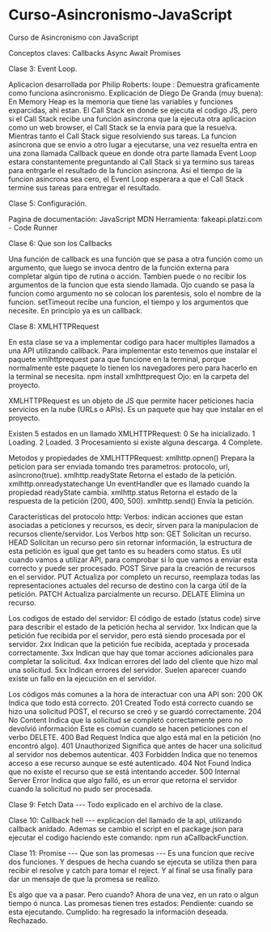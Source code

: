 # Curso-Asincronismo-JavaScript
Curso de Asincronismo con JavaScript

Conceptos claves: 
Callbacks Async Await Promises

Clase 3: Event Loop.

Aplicacion desarrollada por Philip Roberts: loupe : Demuestra graficamente como funciona asincronismo.
Explicación de Diego De Granda (muy buena): En Memory Heap es la memoria que tiene las variables y funciones exparcidas, ahi estan. El Call Stack en donde se ejecuta el codigo JS, pero si el Call Stack recibe una función asincrona que la ejecuta otra aplicacion como un web browser, el Call Stack se la envia para que la resuelva. Mientras tanto el Call Stack sigue resolviendo sus tareas. La funcion asincrona que se envio a otro lugar a ejecutarse, una vez resuelta entra en una zona llamada Callback queue en donde otra parte llamada Event Loop estara constantemente preguntando al Call Stack si ya termino sus tareas para entrgarle el resultado de la funcion asincrona. Asi el tiempo de la funcion asincrona sea cero, el Event Loop esperara a que el Call Stack termine sus tareas para entregar el resultado.


Clase 5: Configuración.

Pagina de documentación: JavaScript MDN
Herramienta: fakeapi.platzi.com  - Code Runner

Clase 6: Que son los Callbacks

Una función de callback es una función que se pasa a otra función como un argumento, que luego se invoca dentro de la función externa para completar algún tipo de rutina o acción.
Tambien puede o no recibir los argumentos de la funcion que esta siendo llamada. Ojo cuando se pasa la funcion como argumento no se colocan los parentesis, solo el nombre de la funcion.
setTimeout recibe una funcion, el tiempo y los argumentos que necesite. En principio ya es un callback.

Clase 8: XMLHTTPRequest

En esta clase se va a implementar codigo para hacer multiples llamados a una API utilizando callback.
Para implementar esto tenemos que instalar el paquete xmlhttprequest para que funcione en la terminal, porque normalmente este paquete lo tienen los navegadores pero para hacerlo en la terminal se necesita.
npm install xmlhttprequest          Ojo: en la carpeta del proyecto.

XMLHTTPRequest es un objeto de JS que permite hacer peticiones hacia servicios en la nube (URLs o APIs). Es un paquete que hay que instalar en el proyecto.

Existen 5 estados en un llamado XMLHTTPRequest:
    0   Se ha inicializado.
    1   Loading.
    2   Loaded.
    3   Procesamiento si existe alguna descarga.
    4   Complete.

Metodos y propiedades de XMLHTTPRequest:
    xmlhttp.opnen()             Prepara la peticion para ser enviada tomando tres parametros: protocolo, url, asincrono(true).
    xmlhttp.readyState          Retorna el estado de la petición.
    xmlhttp.onreadystatechange  Un eventHandler que es llamado cuando la propiedad readyState cambia.
    xmlhttp.status              Retorna el estado de la respuesta de la petición (200, 400, 500).
    xmlhttp.send()              Envía la petición.

Caracteristicas del protocolo http:
Verbos: indican acciones que estan asociadas a peticiones y recursos, es decir, sirven para la manipulacion de recursos cliente/servidor. Los Verbos http son:
    GET         Solicitan un recurso.
    HEAD        Solicitan un recurso pero sin retornar información, la estructura de esta petición es igual que get tanto es su headers como status. Es util cuando vamos a utilizar API, para comprobar si lo que vamos a enviar esta correcto y puede ser procesado.
    POST        Sirve para la creación de recursos en el servidor.
    PUT         Actualiza por completo un recurso, reemplaza todas las representaciones actuales del recurso de destino con la carga útil de la petición.
    PATCH       Actualiza parcialmente un recurso.
    DELATE      Elimina un recurso.

Los codigos de estado del servidor:
El código de estado (status code) sirve para describir el estado de la petición hecha al servidor.
    1xx     Indican que la petición fue recibida por el servidor, pero está siendo procesada por el servidor.
    2xx     Indican que la petición fue recibida, aceptada y procesada correctamente.
    3xx     Indican que hay que tomar acciones adicionales para completar la solicitud.
    4xx     Indican errores del lado del cliente que hizo mal una solicitud.
    5xx     Indican errores del servidor. Suelen aparecer cuando existe un fallo en la ejecución en el servidor.

Los códigos más comunes a la hora de interactuar con una API son:
    200     OK                      Indica que todo está correcto.
    201     Created                 Todo está correcto cuando se hizo una solicitud POST, el recurso se creó y se guardó correctamente.
    204     No Content              Indica que la solicitud se completó correctamente pero no devolvió información Este es común cuando se hacen peticiones con el verbo DELETE.
    400     Bad Request             Indica que algo está mal en la petición (no encontró algo).
    401     Unauthorized            Significa que antes de hacer una solicitud al servidor nos debemos autenticar.
    403     Forbidden               Indica que no tenemos acceso a ese recurso aunque se esté autenticado.
    404     Not Found               Indica que no existe el recurso que se está intentando acceder.
    500     Internal Server Error   Indica que algo falló, es un error que retorna el servidor cuando la solicitud no pudo ser procesada.


Clase 9: Fetch Data --- Todo explicado en el archivo de la clase.

Clase 10: Callback hell --- explicacion del llamado de la api, utilizando callback anidado. Ademas se cambio el script en el package.json para ejecutar el codigo haciendo este comando: npm run aCallbackFunction.

Clase 11: Promise --- Que son las promesas --- Es una funcion que recive dos funciones. Y despues de hecha cuando se ejecuta se utiliza then para recibir el resolve y catch para tomar el reject. Y al final se usa finally para dar un mensaje de que la promesa se realizo.

Es algo que va a pasar. Pero cuando? Ahora de una vez, en un rato o algun tiempo ó nunca.
Las promesas tienen tres estados: Pendiente: cuando se esta ejecutando. Cumplido: ha regresado la información deseada. Rechazado.


